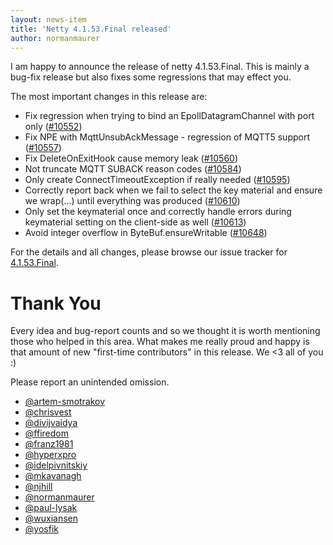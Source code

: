 ```yaml
---
layout: news-item
title: 'Netty 4.1.53.Final released'
author: normanmaurer
---
```


I am happy to announce the release of netty 4.1.53.Final. This is mainly a bug-fix release but also fixes some regressions that may effect you.

The most important changes in this release are:

* Fix regression when trying to bind an EpollDatagramChannel with port only ([#10552](https://github.com/netty/netty/pull/10552))
* Fix NPE with MqttUnsubAckMessage - regression of MQTT5 support ([#10557](https://github.com/netty/netty/pull/10557))
* Fix DeleteOnExitHook cause memory leak ([#10560](https://github.com/netty/netty/pull/10560))
* Not truncate MQTT SUBACK reason codes ([#10584](https://github.com/netty/netty/pull/10584))
* Only create ConnectTimeoutException if really needed ([#10595](https://github.com/netty/netty/pull/10595))
* Correctly report back when we fail to select the key material and ensure we wrap(...) until everything was produced ([#10610](https://github.com/netty/netty/pull/10610))
* Only set the keymaterial once and correctly handle errors during keymaterial setting on the client-side as well ([#10613](https://github.com/netty/netty/pull/10613))
* Avoid integer overflow in ByteBuf.ensureWritable ([#10648](https://github.com/netty/netty/pull/10648))

For the details and all changes, please browse our issue tracker for [4.1.53.Final](https://github.com/netty/netty/issues?q=is%3Aclosed+milestone%3A4.1.53.Final). 

# Thank You

Every idea and bug-report counts and so we thought it is worth mentioning those who helped in this area. What makes me really proud and happy is that amount of new "first-time contributors" in this release. We <3 all of you :)

Please report an unintended omission.
   
   
* [@artem-smotrakov](https://github.com/artem-smotrakov) 
* [@chrisvest](https://github.com/chrisvest) 
* [@divijvaidya](https://github.com/divijvaidya) 
* [@ffiredom](https://github.com/ffiredom)
* [@franz1981](https://github.com/franz1981)
* [@hyperxpro](https://github.com/hyperxpro)
* [@idelpivnitskiy](https://github.com/idelpivnitskiy)
* [@mkavanagh](https://github.com/mkavanagh)
* [@njhill](https://github.com/njhill)
* [@normanmaurer](https://github.com/normanmaurer)
* [@paul-lysak](https://github.com/paul-lysak)
* [@wuxiansen](https://github.com/wuxiansen)
* [@yosfik](https://github.com/yosfik)

